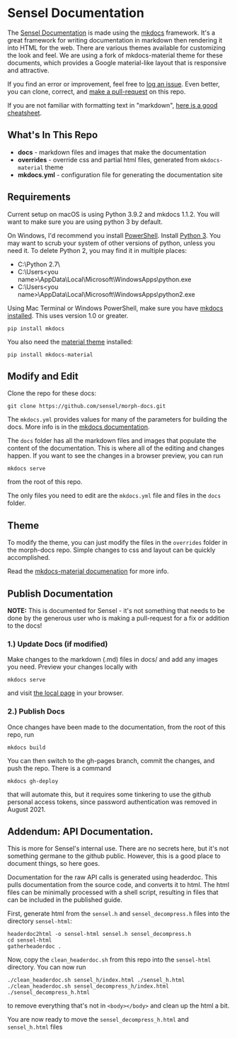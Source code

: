 # Sensel Documentation

The [Sensel Documentation](http://guide.sensel.com) is made using the [mkdocs](http://www.mkdocs.org/#installation) framework. It's a great framework for writing documentation in markdown then rendering it into HTML for the web. There are various themes available for customizing the look and feel. We are using a fork of mkdocs-material theme for these documents, which provides a Google material-like layout that is responsive and attractive.

If you find an error or improvement, feel free to [log an issue](https://github.com/sensel/morph-docs/issues). Even better, you can clone, correct, and [make a pull-request](https://github.com/sensel/morph-docs/pulls) on this repo.

If you are not familiar with formatting text in "markdown", [here is a good cheatsheet](https://github.com/adam-p/markdown-here/wiki/Markdown-Cheatsheet).

## What's In This Repo

* __docs__ - markdown files and images that make the documentation
* __overrides__ - override css and partial html files, generated from `mkdocs-material` theme
* __mkdocs.yml__ - configuration file for generating the documentation site

## Requirements
Current setup on macOS is using Python 3.9.2 and mkdocs 1.1.2. You will want to make sure you are using python 3 by default.

On Windows, I'd recommend you install [PowerShell](https://docs.microsoft.com/en-us/powershell/scripting/install/installing-powershell?view=powershell-7.2). Install [Python 3](https://www.python.org/downloads/windows/). You may want to scrub your system of other versions of python, unless you need it. To delete Python 2, you may find it in multiple places:

* C:\Python 2.7\
* C:\Users\<you name>\AppData\Local\Microsoft\WindowsApps\python.exe
* C:\Users\<you name>\AppData\Local\Microsoft\WindowsApps\python2.exe

Using Mac Terminal or Windows PowerShell, 
make sure you have [mkdocs installed](http://www.mkdocs.org/#installation). This uses version 1.0 or greater. 
```
pip install mkdocs
```
You also need the [material theme](https://squidfunk.github.io/mkdocs-material/getting-startedhttps://squidfunk.github.io/mkdocs-material/getting-started/) installed:
```
pip install mkdocs-material 
```

## Modify and Edit

Clone the repo for these docs:
```
git clone https://github.com/sensel/morph-docs.git
```
The `mkdocs.yml` provides values for many of the parameters for building the docs. More info is in the [mkdocs documentation](http://www.mkdocs.org/#getting-started).

The `docs` folder has all the markdown files and images that populate the content of the documentation. This is where all of the editing and changes happen. If you want to see the changes in a browser preview, you can run

```
mkdocs serve
```

from the root of this repo.

The only files you need to edit are the `mkdocs.yml` file and files in the `docs` folder.

## Theme

To modify the theme, you can just modify the files in the `overrides` folder in the morph-docs repo. Simple changes to css and layout can be quickly accomplished.

Read the [mkdocs-material documenation](https://squidfunk.github.io/mkdocs-material/getting-started/) for more info.

## Publish Documentation

__NOTE:__ This is documented for Sensel - it's not something that needs to be done by the generous user who is making a pull-request for a fix or addition to the docs!

### 1.) Update Docs (if modified)

Make changes to the markdown (.md) files in docs/ and add any images you need. Preview your changes locally with

```
mkdocs serve
```

and visit [the local page](http://localhost:8000) in your browser.

### 2.) Publish Docs

Once changes have been made to the documentation, from the root of this repo, run
```
mkdocs build
```

You can then switch to the gh-pages branch, commit the changes, and push the repo. There is a command

```
mkdocs gh-deploy
```

that will automate this, but it requires some tinkering to use the github personal access tokens, since password authentication was removed in August 2021.

## Addendum: API Documentation.

This is more for Sensel's internal use. There are no secrets here, but it's not something germane to the github public. However, this is a good place to document things, so here goes.

Documentation for the raw API calls is generated using headerdoc. This pulls documentation from the source code, and converts it to html. The html files can be minimally processed with a shell script, resulting in files that can be included in the published guide.

First, generate html from the `sensel.h` and `sensel_decompress.h` files into the directory `sensel-html`:

```
headerdoc2html -o sensel-html sensel.h sensel_decompress.h
cd sensel-html
gatherheaderdoc .
```

Now, copy the `clean_headerdoc.sh` from this repo into the `sensel-html` directory. You can now run

```
./clean_headerdoc.sh sensel_h/index.html ./sensel_h.html
./clean_headerdoc.sh sensel_decompress_h/index.html ./sensel_decompress_h.html
```

to remove everything that's not in `<body></body>` and clean up the html a bit.

You are now ready to move the `sensel_decompress_h.html` and `sensel_h.html` files
